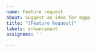 ```yaml
---
name: Feature request
about: Suggest an idea for mgpp
title: "[Feature Request]"
labels: enhancement
assignees: ''

---
```



